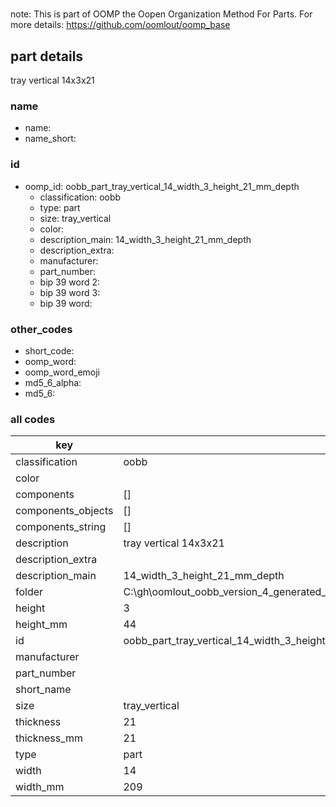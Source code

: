 #   

note: This is part of OOMP the Oopen Organization Method For Parts. For more details: https://github.com/oomlout/oomp_base

##  part details



tray vertical 14x3x21

### name
* name: 
* name_short: 
### id
* oomp_id: oobb_part_tray_vertical_14_width_3_height_21_mm_depth
  * classification: oobb
  * type: part
  * size: tray_vertical
  * color: 
  * description_main: 14_width_3_height_21_mm_depth
  * description_extra: 
  * manufacturer: 
  * part_number: 
  * bip 39 word 2: 
  * bip 39 word 3: 
  * bip 39 word: 

### other_codes
* short_code: 
* oomp_word: 
* oomp_word_emoji 
* md5_6_alpha: 
* md5_6: 









### all codes 
| key | value |  
| --- | --- |  
| classification | oobb |  
| color |  |  
| components | [] |  
| components_objects | [] |  
| components_string | [] |  
| description | tray vertical 14x3x21 |  
| description_extra |  |  
| description_main | 14_width_3_height_21_mm_depth |  
| folder | C:\gh\oomlout_oobb_version_4_generated_parts\things\oobb_part_tray_vertical_14_width_3_height_21_mm_depth |  
| height | 3 |  
| height_mm | 44 |  
| id | oobb_part_tray_vertical_14_width_3_height_21_mm_depth |  
| manufacturer |  |  
| part_number |  |  
| short_name |  |  
| size | tray_vertical |  
| thickness | 21 |  
| thickness_mm | 21 |  
| type | part |  
| width | 14 |  
| width_mm | 209 |  
